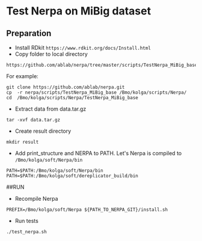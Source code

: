 # Test Nerpa on MiBig dataset
## Preparation
* Install RDkit ``https://www.rdkit.org/docs/Install.html``
* Copy folder to local directory
````
https://github.com/ablab/nerpa/tree/master/scripts/TestNerpa_MiBig_base
````

For example: 
````
git clone https://github.com/ablab/nerpa.git
cp  -r nerpa/scripts/TestNerpa_MiBig_base /Bmo/kolga/scripts/Nerpa/
cd  /Bmo/kolga/scripts/Nerpa/TestNerpa_MiBig_base
````

* Extract data from data.tar.gz
````
tar -xvf data.tar.gz
````

* Create result directory
````
mkdir result
````

* Add print_structure and NERPA to PATH. Let's Nerpa is compiled to ``/Bmo/kolga/soft/Nerpa/bin``
````
PATH=$PATH:/Bmo/kolga/soft/Nerpa/bin
PATH=$PATH:/Bmo/kolga/soft/dereplicator_build/bin
````

##RUN
* Recompile Nerpa
````
PREFIX=/Bmo/kolga/soft/Nerpa ${PATH_TO_NERPA_GIT}/install.sh
````

* Run tests
````
./test_nerpa.sh
````